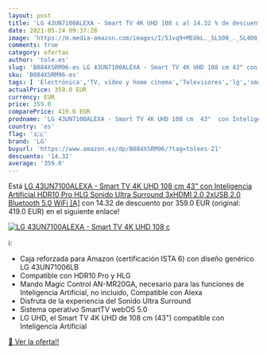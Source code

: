 ```yaml
---
layout: post
title: 'LG 43UN7100ALEXA - Smart TV 4K UHD 108 c al 14.32 % de descuento'
date: 2021-05-24 09:37:28
image: 'https://m.media-amazon.com/images/I/51vq9+MEdkL._SL500_._SL400_.jpg'
comments: true
category: ofertas
author: 'tole.es'
slug: 'B084XSRM96-es LG 43UN7100ALEXA - Smart TV 4K UHD 108 cm 43" con...'
sku: 'B084XSRM96-es'
tags: [ 'Electrónica','TV, vídeo y home cinema','Televisores','lg','smart','tv', ]
actualPrice: 359.0 EUR
currency: EUR
price: 359.0
comparePrice: 419.0 EUR
prodname: 'LG 43UN7100ALEXA - Smart TV 4K UHD 108 cm  43"  con Inteligencia Artificial  HDR10 Pro  HLG  Sonido Ultra Surround  3xHDMI 2.0  2xUSB 2.0  Bluetooth 5.0  WiFi [A]'
country: 'es'
flag: '🇪🇸'
brand: 'LG'
buyurl: 'https://www.amazon.es/dp/B084XSRM96/?tag=tolees-21'
descuento: '14.32'
average: '359.0'
---
```


Está [LG 43UN7100ALEXA - Smart TV 4K UHD 108 cm  43"  con Inteligencia Artificial  HDR10 Pro  HLG  Sonido Ultra Surround  3xHDMI 2.0  2xUSB 2.0  Bluetooth 5.0  WiFi [A]](https://www.amazon.es/dp/B084XSRM96/?tag=tolees-21) con 14.32 de descuento por 359.0 EUR (original: 419.0 EUR) en el siguiente enlace!

[![LG 43UN7100ALEXA - Smart TV 4K UHD 108 c](https://m.media-amazon.com/images/I/51vq9+MEdkL._SL500_._SL400_.jpg)](https://www.amazon.es/dp/B084XSRM96/?tag=tolees-21)

ℹ️:

- Caja reforzada para Amazon (certificación ISTA 6) con diseño genérico LG 43UN71006LB
- Compatible con HDR10 Pro y HLG
- Mando Magic Control AN-MR20GA, necesario para las funciones de Inteligencia Artificial, no incluido, Compatible con Alexa
- Disfruta de la experiencia del Sonido Ultra Surround
- Sistema operativo SmartTV webOS 5.0
- LG UHD, el Smart TV 4K UHD de 108 cm (43") compatible con Inteligencia Artificial

[🛒 Ver la oferta!!](https://www.amazon.es/dp/B084XSRM96/?tag=tolees-21)
